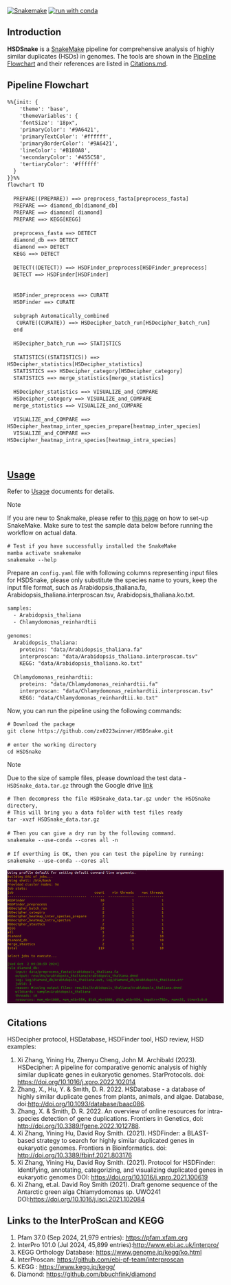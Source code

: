 [![Snakemake](https://img.shields.io/badge/snakemake-≥5.7.0-brightgreen.svg)](https://snakemake.readthedocs.io)
[![run with conda ](http://img.shields.io/badge/run%20with-conda%20-3EB049?labelColor=000000&logo=anaconda)](https://docs.conda.io/en/latest/)

## Introduction

**HSDSnake** is a [SnakeMake](https://snakemake.readthedocs.io) pipeline for comprehensive analysis of highly similar duplicates (HSDs) in genomes. The tools are shown in the [Pipeline Flowchart](#pipeline-flowchart) and their references are listed in [Citations.md](/docs/Citations.md).

## Pipeline Flowchart

```mermaid
%%{init: {
    'theme': 'base',
    'themeVariables': {
    'fontSize': '18px",
    'primaryColor': '#9A6421',
    'primaryTextColor': '#ffffff',
    'primaryBorderColor': '#9A6421',
    'lineColor': '#B180A8',
    'secondaryColor': '#455C58',
    'tertiaryColor': '#ffffff'
  }
}}%%
flowchart TD
  
  PREPARE((PREPARE)) ==> preprocess_fasta[preprocess_fasta]
  PREPARE ==> diamond_db[diamond_db]
  PREPARE ==> diamond[ diamond]
  PREPARE ==> KEGG[KEGG]

  preprocess_fasta ==> DETECT
  diamond_db ==> DETECT
  diamond ==> DETECT
  KEGG ==> DETECT

  DETECT((DETECT)) ==> HSDFinder_preprocess[HSDFinder_preprocess]
  DETECT ==> HSDFinder[HSDFinder]
  

  HSDFinder_preprocess ==> CURATE
  HSDFinder ==> CURATE
  
  subgraph Automatically_combined
   CURATE((CURATE)) ==> HSDecipher_batch_run[HSDecipher_batch_run]
  end

  HSDecipher_batch_run ==> STATISTICS

  STATISTICS((STATISTICS)) ==> HSDecipher_statistics[HSDecipher_statistics]
  STATISTICS ==> HSDecipher_category[HSDecipher_category]
  STATISTICS ==> merge_statistics[merge_statistics]

  HSDecipher_statistics ==> VISUALIZE_and_COMPARE
  HSDecipher_category ==> VISUALIZE_and_COMPARE
  merge_statistics ==> VISUALIZE_and_COMPARE

  VISUALIZE_and_COMPARE ==> HSDecipher_heatmap_inter_species_prepare[heatmap_inter_species]
  VISUALIZE_and_COMPARE ==> HSDecipher_heatmap_intra_species[heatmap_intra_species]



```

## [Usage](./docs/Usage.md)

Refer to [Usage](./docs/Usage.md) documents for details.

> [!NOTE]
> If you are new to Snakmake, please refer to [this page](https://snakemake.readthedocs.io/en/stable/getting_started/installation.html) on how to set-up SnakeMake. Make sure to test the sample data below before running the workflow on actual data.

```
# Test if you have successfully installed the SnakeMake
mamba activate snakemake
snakemake --help
```


Prepare an `config.yaml` file with following columns representing input files for HSDSnake, please only substitute the species name to yours, keep the input file format, such as Arabidopsis_thaliana.fa, Arabidopsis_thaliana.interproscan.tsv, Arabidopsis_thaliana.ko.txt.

```
samples:
  - Arabidopsis_thaliana
  - Chlamydomonas_reinhardtii
 
genomes:
  Arabidopsis_thaliana:
    proteins: "data/Arabidopsis_thaliana.fa"
    interproscan: "data/Arabidopsis_thaliana.interproscan.tsv"
    KEGG: "data/Arabidopsis_thaliana.ko.txt"

  Chlamydomonas_reinhardtii:
    proteins: "data/Chlamydomonas_reinhardtii.fa"
    interproscan: "data/Chlamydomonas_reinhardtii.interproscan.tsv"
    KEGG: "data/Chlamydomonas_reinhardtii.ko.txt"
```

Now, you can run the pipeline using the following commands:

```
# Download the package
git clone https://github.com/zx0223winner/HSDSnake.git

# enter the working directory
cd HSDSnake
```
> [!NOTE]
>Due to the size of sample files, please download the test data - `HSDSnake_data.tar.gz` through the Google drive [link](https://drive.google.com/file/d/15jGPsKRUn_SzXmaIAdXEQcxrychX-d9a/view?usp=sharing)

```
# Then decompress the file HSDSnake_data.tar.gz under the HSDSnake directory,
# This will bring you a data folder with test files ready 
tar -xvzf HSDSnake_data.tar.gz

# Then you can give a dry run by the following command.
snakemake --use-conda --cores all -n

# If everthing is OK, then you can test the pipeline by running:
snakemake --use-conda --cores all
```

![image](resources/snakemake_screenshot.png)


##  Citations
HSDecipher protocol, HSDatabase, HSDFinder tool, HSD review, HSD examples:
1. Xi Zhang, Yining Hu, Zhenyu Cheng, John M. Archibald (2023). HSDecipher: A pipeline for comparative genomic analysis of highly similar duplicate genes in eukaryotic genomes. StarProtocols. doi: https://doi.org/10.1016/j.xpro.2022.102014 
2. Zhang, X., Hu, Y. & Smith, D. R. 2022. HSDatabase - a database of highly similar duplicate genes from plants, animals, and algae. Database, doi:http://doi.org/10.1093/database/baac086.
3. Zhang, X. & Smith, D. R. 2022. An overview of online resources for intra-species detection of gene duplications. Frontiers in Genetics, doi: http://doi.org/10.3389/fgene.2022.1012788.
4. Xi Zhang, Yining Hu, David Roy Smith. (2021). HSDFinder: a BLAST-based strategy to search for highly similar duplicated genes in eukaryotic genomes. Frontiers in Bioinformatics. doi: http://doi.org/10.3389/fbinf.2021.803176
5. Xi Zhang, Yining Hu, David Roy Smith. (2021). Protocol for HSDFinder: Identifying, annotating, categorizing, and visualizing duplicated genes in eukaryotic genomes DOI: https://doi.org/10.1016/j.xpro.2021.100619
6. Xi Zhang, et.al. David Roy Smith (2021). Draft genome sequence of the Antarctic green alga Chlamydomonas sp. UWO241 DOI:https://doi.org/10.1016/j.isci.2021.102084


## Links to the InterProScan and KEGG
 
 1. Pfam 37.0 (Sep 2024, 21,979 entries): https://pfam.xfam.org
 2. InterPro 101.0 (Jul 2024, 45,899 entries):http://www.ebi.ac.uk/interpro/
 3. KEGG Orthology Database: https://www.genome.jp/kegg/ko.html
 4. InterProscan: https://github.com/ebi-pf-team/interproscan
 5. KEGG : https://www.kegg.jp/kegg/
 6. Diamond: https://github.com/bbuchfink/diamond

